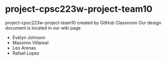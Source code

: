 # project-cpsc223w-project-team10
project-cpsc223w-project-team10 created by GitHub Classroom
Our design document is located in our wiki page
- Evelyn Johnson
- Massimo Villareal
- Leo Arenas
- Rafael Lopez
